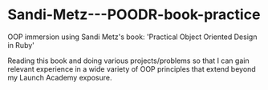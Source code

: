 # Sandi-Metz---POODR-book-practice
OOP immersion using Sandi Metz's book: 'Practical Object Oriented Design in Ruby'

Reading this book and doing various projects/problems so that I can gain relevant experience
in a wide variety of OOP principles that extend beyond my Launch Academy exposure.
